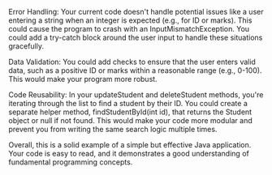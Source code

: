 Error Handling: Your current code doesn't handle potential issues like a user entering a string when an integer is expected (e.g., for ID or marks). This could cause the program to crash with an InputMismatchException. You could add a try-catch block around the user input to handle these situations gracefully.

Data Validation: You could add checks to ensure that the user enters valid data, such as a positive ID or marks within a reasonable range (e.g., 0-100). This would make your program more robust.

Code Reusability: In your updateStudent and deleteStudent methods, you're iterating through the list to find a student by their ID. You could create a separate helper method, findStudentById(int id), that returns the Student object or null if not found. This would make your code more modular and prevent you from writing the same search logic multiple times.

Overall, this is a solid example of a simple but effective Java application. Your code is easy to read, and it demonstrates a good understanding of fundamental programming concepts.
